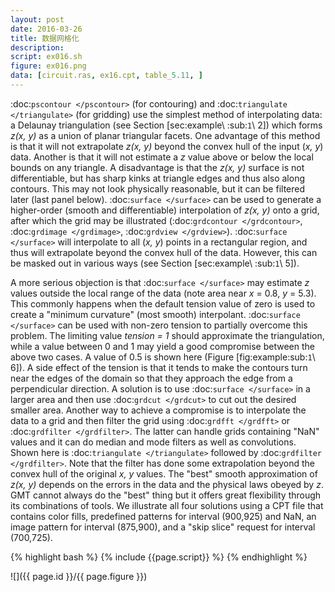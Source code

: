 ```yaml
---
layout: post
date: 2016-03-26
title: 数据网格化
description:
script: ex016.sh
figure: ex016.png
data: [circuit.ras, ex16.cpt, table_5.11, ]
---
```


:doc:`pscontour </pscontour>` (for contouring) and
:doc:`triangulate </triangulate>` (for gridding) use the
simplest method of interpolating data: a Delaunay triangulation (see
Section [sec:example\ :sub:`1`\ 2]) which forms *z(x, y)* as a
union of planar triangular facets. One advantage of this method is that
it will not extrapolate *z(x, y)* beyond the convex hull of the
input (*x, y*) data. Another is that it will not estimate a *z* value
above or below the local bounds on any triangle. A disadvantage is that
the *z(x, y)* surface is not differentiable, but has sharp kinks
at triangle edges and thus also along contours. This may not look
physically reasonable, but it can be filtered later (last panel below).
:doc:`surface </surface>` can be used to generate a
higher-order (smooth and differentiable) interpolation of
*z(x, y)* onto a grid, after which the grid may be illustrated
(:doc:`grdcontour </grdcontour>`, :doc:`grdimage </grdimage>`,
:doc:`grdview </grdview>`).
:doc:`surface </surface>` will interpolate to all (*x,
y*) points in a rectangular region, and thus will extrapolate beyond the
convex hull of the data. However, this can be masked out in various ways
(see Section [sec:example\ :sub:`1`\ 5]).

A more serious objection is that :doc:`surface </surface>` may estimate *z* values
outside the local range of the data (note area near *x* = 0.8, *y* =
5.3). This commonly happens when the default tension value of zero is
used to create a "minimum curvature" (most smooth) interpolant.
:doc:`surface </surface>` can be used with non-zero
tension to partially overcome this problem. The limiting value
*tension = 1* should approximate the triangulation, while a value
between 0 and 1 may yield a good compromise between the above two cases.
A value of 0.5 is shown here (Figure [fig:example:sub:`1`\ 6]). A side
effect of the tension is that it tends to make the contours turn near
the edges of the domain so that they approach the edge from a
perpendicular direction. A solution is to use
:doc:`surface </surface>` in a larger area and then use
:doc:`grdcut </grdcut>` to cut out the desired smaller
area. Another way to achieve a compromise is to interpolate the data to
a grid and then filter the grid using :doc:`grdfft </grdfft>` or
:doc:`grdfilter </grdfilter>`. The latter can handle
grids containing "NaN" values and it can do median and mode filters as
well as convolutions. Shown here is :doc:`triangulate </triangulate>` followed by
:doc:`grdfilter </grdfilter>`. Note that the filter has
done some extrapolation beyond the convex hull of the original *x, y*
values. The "best" smooth approximation of *z(x, y)* depends on
the errors in the data and the physical laws obeyed by *z*. GMT cannot
always do the "best" thing but it offers great flexibility through its
combinations of tools. We illustrate all four solutions using a CPT file
that contains color fills, predefined patterns for interval (900,925)
and NaN, an image pattern for interval (875,900), and a "skip slice"
request for interval (700,725).

{% highlight bash %}
{% include {{page.script}} %}
{% endhighlight %}

![]({{ page.id }}/{{ page.figure }})
